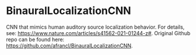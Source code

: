 # BinauralLocalizationCNN
CNN that mimics human auditory source localization behavior. For details, see: https://www.nature.com/articles/s41562-021-01244-z#.
Original Github repo can be found here: https://github.com/afrancl/BinauralLocalizationCNN.

